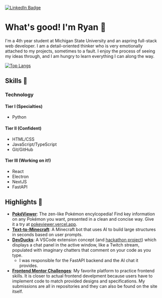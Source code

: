 <div id="badges">
  <a href="https://www.linkedin.com/in/ryhardy/">
    <img src="https://img.shields.io/badge/LinkedIn-blue?style=for-the-badge&logo=linkedin&logoColor=white" alt="LinkedIn Badge"/>
  </a>
</div>

# What's good! I'm Ryan :dna:
I'm a 4th year student at Michigan State University and an aspring full-stack web developer. I am a detail-oriented thinker who is very emotionally attached to my projects, sometimes to a fault. I enjoy the process of seeing my ideas through, and I am hungry to learn everything I can along the way.

[![Top Langs](https://github-readme-stats.vercel.app/api/top-langs/?username=ryyHardy)](https://github.com/anuraghazra/github-readme-stats)

## Skills 🔧
### Technology
#### Tier I (Specialties)
- Python
#### Tier II (Confident)
- HTML/CSS
- JavaScript/TypeScript
- Git/GitHub
#### Tier III (Working on it!)
- React
- Electron
- NextJS
- FastAPI

## Highlights :dart:
- [**PokéViewer**](https://github.com/ryyHardy/poke-viewer): The zen-like Pokémon encylcopedia! Find key information on any Pokémon you want, presented in a clean and concise way. Give it a try at [pokeviewer.vercel.app](https://pokeviewer.vercel.app/).
- [**Text-to-Minecraft**](https://github.com/ryyHardy/text-to-minecraft): A Minecraft bot that uses AI to build large structures in seconds based on user prompts.
- [**DevDucks**](https://github.com/ryyHardy/dev-ducks): A VSCode extension concept (and [hackathon project](https://devpost.com/software/social-ducky?ref_content=my-projects-tab&ref_feature=my_projects)) which displays a chat panel in the active window, like a Twitch stream, populated with imaginary chatters that comment on your code as you type.
  - I was responsible for the FastAPI backend and the AI chat it provides.
- [**Frontend Mentor Challenges**](https://www.frontendmentor.io/profile/ryyHardy): My favorite platform to practice frontend skills. It is closer to actual frontend develpment because users have to implement code to match provided designs and specifications. My submissions are all in repositories and they can also be found on the site itself.

<!---
ryyHardy/ryyHardy is a ✨ special ✨ repository because its `README.md` (this file) appears on your GitHub profile.
You can click the Preview link to take a look at your changes.
--->
